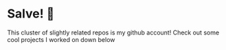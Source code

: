 # Salve! 👋
This cluster of slightly related repos is my github account!
Check out some cool projects I worked on down below
